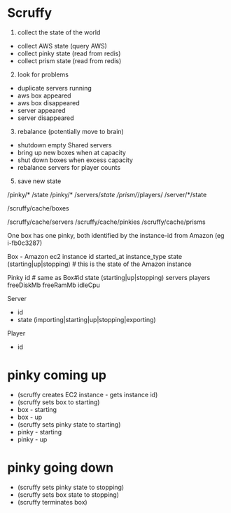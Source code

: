 # Scruffy

1. collect the state of the world
  - collect AWS state (query AWS)
  - collect pinky state (read from redis)
  - collect prism state (read from redis)
  
2. look for problems
  - duplicate servers running
  - aws box appeared
  - aws box disappeared
  - server appeared
  - server disappeared
  
3. rebalance (potentially move to brain)
  - shutdown empty Shared servers
  - bring up new boxes when at capacity
  - shut down boxes when excess capacity
  - rebalance servers for player counts

5. save new state

/pinky/* /state
/pinky/* /servers/*state
/prism/*/players/
/server/*/state

/scruffy/cache/boxes

/scruffy/cache/servers
/scruffy/cache/pinkies
/scruffy/cache/prisms


One box has one pinky, both identified by the instance-id from Amazon (eg i-fb0c3287)

Box - Amazon ec2 instance
  id
  started_at
  instance_type
  state (starting|up|stopping) # this is the state of the Amazon instance
  
Pinky
  id # same as Box#id
  state (starting|up|stopping)
  servers
  players
  freeDiskMb
  freeRamMb
  idleCpu

Server
  - id
  - state (importing|starting|up|stopping|exporting)

Player
  - id
  
# pinky coming up
* (scruffy creates EC2 instance - gets instance id)
* (scruffy sets box to starting)
* box - starting
* box - up
* (scruffy sets pinky state to starting)
* pinky - starting
* pinky - up


# pinky going down
* (scruffy sets pinky state to stopping)
* (scruffy sets box state to stopping)
* (scruffy terminates box)
